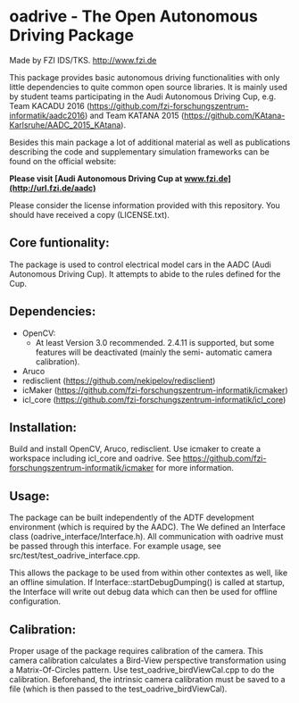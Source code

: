 oadrive - The Open Autonomous Driving Package
===========================================================

Made by FZI IDS/TKS. http://www.fzi.de

This package provides basic autonomous driving functionalities
with only little dependencies to quite common open source libraries. It is mainly used by student teams participating in the Audi Autonomous Driving Cup, e.g. Team KACADU 2016 (https://github.com/fzi-forschungszentrum-informatik/aadc2016) and Team KATANA 2015 (https://github.com/KAtana-Karlsruhe/AADC_2015_KAtana).

Besides this main package a lot of additional material as well as publications describing the code and supplementary simulation frameworks can be found on the official website:

**Please visit [Audi Autonomous Driving Cup at www.fzi.de](http://url.fzi.de/aadc)**

Please consider the license information provided with this repository.
You should have received a copy (LICENSE.txt).


Core funtionality:
-----------------------------------------------------------
The package is used to control electrical model cars in the
AADC (Audi Autonomous Driving Cup). It attempts to abide to
the rules defined for the Cup.

Dependencies:
------------------------------------------------------------
- OpenCV:
    - At least Version 3.0 recommended. 2.4.11 is supported,
      but some features will be deactivated (mainly the semi-
      automatic camera calibration).
- Aruco
- redisclient (https://github.com/nekipelov/redisclient)
- icMaker (https://github.com/fzi-forschungszentrum-informatik/icmaker)
- icl_core (https://github.com/fzi-forschungszentrum-informatik/icl_core)

Installation:
-------------------------------------------------------------
Build and install OpenCV, Aruco, redisclient. Use icmaker to create
a workspace including icl_core and oadrive. See 
https://github.com/fzi-forschungszentrum-informatik/icmaker for
more information.


Usage:
------------------------------------------------------------
The package can be built independently of the ADTF development
environment (which is required by the AADC). The 
We defined an Interface class (oadrive_interface/Interface.h).
All communication with oadrive must be passed through this
interface.
For example usage, see src/test/test_oadrive_interface.cpp.

This allows the package to be used from within other contextes
as well, like an offline simulation.
If Interface::startDebugDumping() is called at startup, the
Interface will write out debug data which can then be used for
offline configuration.

Calibration:
-------------------------------------------------------------
Proper usage of the package requires calibration of the camera.
This camera calibration calculates a Bird-View perspective
transformation using a Matrix-Of-Circles pattern.
Use test_oadrive_birdViewCal.cpp to do the calibration.
Beforehand, the intrinsic camera calibration must be saved to
a file (which is then passed to the test_oadrive_birdViewCal).

